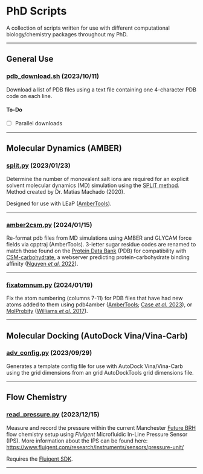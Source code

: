 # PhD Scripts

A collection of scripts written for use with different computational biology/chemistry packages throughout my PhD.

---

## General Use

### [pdb_download.sh](pdb_download.sh) (2023/10/11)

Download a list of PDB files using a text file containing one 4-character PDB
code on each line.

#### To-Do

- [ ] Parallel downloads

---

## Molecular Dynamics (AMBER)

### [split.py](split.py) (2023/01/23)

Determine the number of monovalent salt ions are required for an explicit solvent molecular dynamics (MD) simulation using the [SPLIT method](http://archive.ambermd.org/202002/0194.html). Method created by Dr. Matias Machado (2020).

Designed for use with LEaP ([AmberTools](https://ambermd.org/tutorials/basic/tutorial9/index.php)).

---

### [amber2csm.py](amber2csm.py) (2024/01/15)

Re-format pdb files from MD simulations using AMBER and GLYCAM force fields via cpptraj (AmberTools). 3-letter sugar residue codes are renamed to match those found on the [Protein Data Bank](https://www.rcsb.org) (PDB) for compatibility with [CSM-carbohydrate](https://biosig.lab.uq.edu.au/csm_carbohydrate/), a webserver predicting protein-carbohydrate binding affinity ([Nguyen _et al._ 2022](https://doi.org/10.1093/bib/bbab512)).

---

### [fixatomnum.py](fixatomnum.py) (2024/01/19)

Fix the atom numbering (columns 7-11) for PDB files that have had new atoms added to them using pdb4amber ([AmberTools](https://ambermd.org/tutorials/basic/tutorial9/index.php); [Case _et al._ 2023](https://doi.org/10.1021/acs.jcim.3c01153)), or [MolProbity](http://molprobity.biochem.duke.edu) ([Williams _et al._ 2017](https://doi.org/10.1002/pro.3330)).

---

## Molecular Docking (AutoDock Vina/Vina-Carb)

### [adv_config.py](adv_config.py) (2023/09/29)

Generates a template config file for use with AutoDock Vina/Vina-Carb using the grid dimensions from an grid AutoDockTools grid dimensions file.

---

## Flow Chemistry

### [read_pressure.py](read_pressure.py) (2023/12/15)

Measure and record the pressure within the current Manchester [Future BRH](https://futurebrh.com) flow chemistry setup using _Fluigent_ Microfluidic In-Line Pressure Sensor (IPS). More information about the IPS can be found here: <https://www.fluigent.com/research/instruments/sensors/pressure-unit/>

Requires the [Fluigent SDK](https://github.com/Fluigent/fgt-SDK).

---
